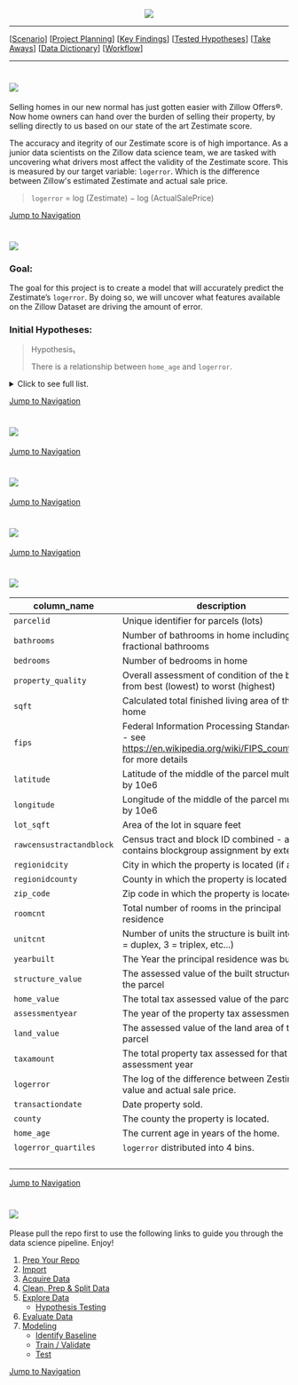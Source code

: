 <div style="text-align:center"><img src="https://i.pinimg.com/originals/ba/d8/f6/bad8f6b66a410c907e62cca823eea463.png"/></div>

___

<a id='navigation'></a>

[[Scenario](#scenario)]
[[Project Planning](#project-planning)]
[[Key Findings](#key-findings)]
[[Tested Hypotheses](#tested-hypotheses)]
[[Take Aways](#take-aways)]
[[Data Dictionary](#data-dictionary)]
[[Workflow](#workflow)]

___

<a name="scenario"></a><h1><img src="https://i.pinimg.com/originals/cd/51/c7/cd51c7eb324f7092a391c2e6a9e08b2b.png"/></h1>

Selling homes in our new normal has just gotten easier with Zillow Offers®. Now home owners can hand over the burden of selling their property, by selling directly to us based on our state of the art Zestimate score.

The accuracy and itegrity of our Zestimate score is of high importance. As a junior data scientists on the Zillow data science team, we are tasked with uncovering what drivers most affect the validity of the Zestimate score. This is measured by our target variable: `logerror`. Which is the difference between Zillow's estimated Zestimate and actual sale price. 
>`logerror` = log (Zestimate) − log (ActualSalePrice)


[Jump to Navigation](#navigation)

<a name="project-planning"></a><h1><img src="https://i.pinimg.com/originals/08/5a/eb/085aeb8e6c5addd4114c7ecc12166145.png"/></h1>

### Goal: 
The goal for this project is to create a model that will accurately predict the Zestimate’s `logerror`. By doing so, we will uncover what features available on the Zillow Dataset are driving the amount of error.

### Initial Hypotheses:

> Hypothesis₁
>
> There is a relationship between `home_age` and `logerror`.

<details>
  <summary>Click to see full list. </summary>
    
> Hypothesis₂
>
> There is a relationship between `lot_sqft` and `logerror`.
    
> Hypothesis₃
>
> There is a relationship between `home_value` and `logerror`.
    
> Hypothesis₄
>
> There is a relationship between `zip_code` and `logerror`.
    
> Hypothesis₅
>
> There is a relationship between `sqft` and `logerror`.
    
> Hypothesis₆
>
> There is a relationship between `` and `logerror`.
    
> Hypothesis₇
>
> There is a relationship between `` and `logerror`.
</details>
    
    
[Jump to Navigation](#navigation)

<a name="key-findings"></a><h1><img src="https://i.pinimg.com/originals/82/02/e8/8202e8d3a1cfda0a8d828ea688b6b36e.png"/></h1>


[Jump to Navigation](#navigation)

<a name="tested-hypotheses"></a><h1><img src="https://i.pinimg.com/originals/f8/6c/1f/f86c1fc26068ad184455e11c7c5858cc.png"/></h1>

    
[Jump to Navigation](#navigation)

<a name="take-aways"></a><h1><img src="https://i.pinimg.com/originals/0b/24/91/0b2491f3c35b30155defee2f5ee6c3c3.png"/></h1>


[Jump to Navigation](#navigation)

<a name="data-dictionary"></a><h1><img src="https://i.pinimg.com/originals/2f/d4/c1/2fd4c1a67997f7c7c32b556aefd7ce1a.png"/></h1>

| column_name              | description                                                                                                         | key | dtype    |
|--------------------------|---------------------------------------------------------------------------------------------------------------------|-----|----------|
| `parcelid`               | Unique identifier for parcels (lots)                                                                                |     | int64    |
| `bathrooms`              | Number of bathrooms in home including fractional bathrooms                                                          |     | float64  |
| `bedrooms`               | Number of bedrooms in home                                                                                          |     | int64    |
| `property_quality`       | Overall assessment of condition of the building from best (lowest) to worst (highest)                               |     | int64    |
| `sqft`                   | Calculated total finished living area of the home                                                                   |     | float64  |
| `fips`                   | Federal Information Processing Standard code -  see https://en.wikipedia.org/wiki/FIPS_county_code for more details |     | int64    |
| `latitude`               | Latitude of the middle of the parcel multiplied by 10e6                                                             |     | float64  |
| `longitude`              | Longitude of the middle of the parcel multiplied by 10e6                                                            |     | float64  |
| `lot_sqft`               | Area of the lot in square feet                                                                                      |     | float64  |
| `rawcensustractandblock` | Census tract and block ID combined - also contains blockgroup assignment by extension                               |     | float64  |
| `regionidcity`           | City in which the property is located (if any)                                                                      |     | float64  |
| `regionidcounty`         | County in which the property is located                                                                             |     | int64    |
| `zip_code`               | Zip code in which the property is located                                                                           |     | int64    |
| `roomcnt`                | Total number of rooms in the principal residence                                                                    |     | int64    |
| `unitcnt`                | Number of units the structure is built into (i.e. 2 = duplex, 3 = triplex, etc...)                                  |     | int64    |
| `yearbuilt`              | The Year the principal residence was built                                                                          |     | int64    |
| `structure_value`        | The assessed value of the built structure on the parcel                                                             |     | float64  |
| `home_value`             | The total tax assessed value of the parcel                                                                          |     | float64  |
| `assessmentyear`         | The year of the property tax assessment                                                                             |     | int64    |
| `land_value`             | The assessed value of the land area of the parcel                                                                   |     | float64  |
| `taxamount`              | The total property tax assessed for that assessment year                                                            |     | float64  |
| `logerror`               | The log of the difference between Zestimate value and actual sale price.                                            |     | float64  |
| `transactiondate`        | Date property sold.                                                                                                 |     | object   |
| `county`                 | The county the property is located.                                                                                 |     | object   |
| `home_age`               | The current age in years of the home.                                                                               |     | int64    |
| `logerror_quartiles`     | `logerror` distributed into 4 bins.                                                                                 |     | category |
|                          |                                                                                                                     |     |          |
|                          |                                                                                                                     |     |          |
|                          |                                                                                                                     |     |          |
|                          |                                                                                                                     |     |          |

    
[Jump to Navigation](#navigation)

<a name="workflow"></a><h1><img src="https://i.pinimg.com/originals/96/13/36/961336fdcedb8a6025a978410e0d14b3.png"/></h1>

    
Please pull the repo first to use the following links to guide you through the data science pipeline. Enjoy!

1. [Prep Your Repo](#prep-your-repo)
1. [Import](#import)
1. [Acquire Data](#acquire-data)
1. [Clean, Prep & Split Data](#clean-prep-and-split-data)
1. [Explore Data](#explore-data)
    - [Hypothesis Testing](#hypothesis-testing)
1. [Evaluate Data](#evaluate-data)
1. [Modeling](#modeling)
    - [Identify Baseline](#identify-baseline)
    - [Train / Validate](#train-validate)
    - [Test](#test)



[Jump to Navigation](#navigation)












































